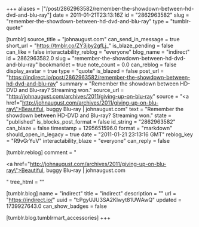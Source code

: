+++
aliases = ["/post/2862963582/remember-the-showdown-between-hd-dvd-and-blu-ray"]
date = 2011-01-21T23:13:16Z
id = "2862963582"
slug = "remember-the-showdown-between-hd-dvd-and-blu-ray"
type = "tumblr-quote"

[tumblr]
source_title = "johnaugust.com"
can_send_in_message = true
short_url = "https://tmblr.co/ZY3jby2gfLj_"
is_blaze_pending = false
can_like = false
interactability_reblog = "everyone"
blog_name = "indirect"
id = 2862963582.0
slug = "remember-the-showdown-between-hd-dvd-and-blu-ray"
bookmarklet = true
note_count = 0.0
can_reblog = false
display_avatar = true
type = "quote"
is_blazed = false
post_url = "https://indirect.io/post/2862963582/remember-the-showdown-between-hd-dvd-and-blu-ray"
summary = "Remember the showdown between HD-DVD and Blu-ray? Streaming won."
source_url = "http://johnaugust.com/archives/2011/giving-up-on-blu-ray"
source = "<a href=\"http://johnaugust.com/archives/2011/giving-up-on-blu-ray\">Beautiful, buggy Blu-ray | johnaugust.com</a>"
text = "Remember the showdown between HD-DVD and Blu-ray? Streaming won."
state = "published"
is_blocks_post_format = false
id_string = "2862963582"
can_blaze = false
timestamp = 1295651596.0
format = "markdown"
should_open_in_legacy = true
date = "2011-01-21 23:13:16 GMT"
reblog_key = "R9vGrYuV"
interactability_blaze = "everyone"
can_reply = false

[tumblr.reblog]
comment = "<p><a href=\"http://johnaugust.com/archives/2011/giving-up-on-blu-ray\">Beautiful, buggy Blu-ray | johnaugust.com</a></p>"
tree_html = ""

[tumblr.blog]
name = "indirect"
title = "indirect"
description = ""
url = "https://indirect.io/"
uuid = "t:PgyUJU3SA2Klwyt81UWAwQ"
updated = 1739927643.0
can_show_badges = false

[tumblr.blog.tumblrmart_accessories]
+++
